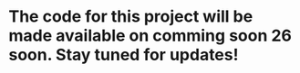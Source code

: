 # The code for this project will be made available on comming soon 26 soon. Stay tuned for updates!
